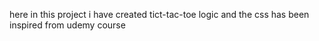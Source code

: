 here in this project i have created tict-tac-toe logic and the css has been inspired from udemy course
